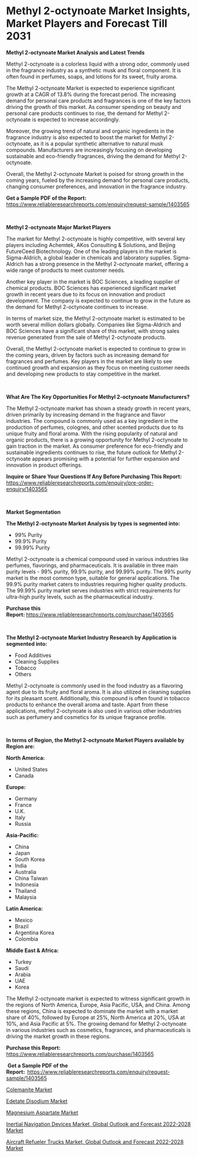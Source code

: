 <p><h1>Methyl 2-octynoate Market Insights, Market Players and Forecast Till 2031</h1></p><p><strong>Methyl 2-octynoate Market Analysis and Latest Trends</strong></p>
<p><p>Methyl 2-octynoate is a colorless liquid with a strong odor, commonly used in the fragrance industry as a synthetic musk and floral component. It is often found in perfumes, soaps, and lotions for its sweet, fruity aroma.</p><p>The Methyl 2-octynoate Market is expected to experience significant growth at a CAGR of 13.8% during the forecast period. The increasing demand for personal care products and fragrances is one of the key factors driving the growth of this market. As consumer spending on beauty and personal care products continues to rise, the demand for Methyl 2-octynoate is expected to increase accordingly.</p><p>Moreover, the growing trend of natural and organic ingredients in the fragrance industry is also expected to boost the market for Methyl 2-octynoate, as it is a popular synthetic alternative to natural musk compounds. Manufacturers are increasingly focusing on developing sustainable and eco-friendly fragrances, driving the demand for Methyl 2-octynoate.</p><p>Overall, the Methyl 2-octynoate Market is poised for strong growth in the coming years, fueled by the increasing demand for personal care products, changing consumer preferences, and innovation in the fragrance industry.</p></p>
<p><strong>Get a Sample PDF of the Report:&nbsp;</strong> <a href="https://www.reliableresearchreports.com/enquiry/request-sample/1403565">https://www.reliableresearchreports.com/enquiry/request-sample/1403565</a></p>
<p>&nbsp;</p>
<p><strong>Methyl 2-octynoate Major Market Players</strong></p>
<p><p>The market for Methyl 2-octynoate is highly competitive, with several key players including Achemtek, AKos Consulting & Solutions, and Beijing FutureCeed Biotechnology. One of the leading players in the market is Sigma-Aldrich, a global leader in chemicals and laboratory supplies. Sigma-Aldrich has a strong presence in the Methyl 2-octynoate market, offering a wide range of products to meet customer needs.</p><p>Another key player in the market is BOC Sciences, a leading supplier of chemical products. BOC Sciences has experienced significant market growth in recent years due to its focus on innovation and product development. The company is expected to continue to grow in the future as the demand for Methyl 2-octynoate continues to increase.</p><p>In terms of market size, the Methyl 2-octynoate market is estimated to be worth several million dollars globally. Companies like Sigma-Aldrich and BOC Sciences have a significant share of this market, with strong sales revenue generated from the sale of Methyl 2-octynoate products.</p><p>Overall, the Methyl 2-octynoate market is expected to continue to grow in the coming years, driven by factors such as increasing demand for fragrances and perfumes. Key players in the market are likely to see continued growth and expansion as they focus on meeting customer needs and developing new products to stay competitive in the market.</p></p>
<p>&nbsp;</p>
<p><strong>What Are The Key Opportunities For Methyl 2-octynoate Manufacturers?</strong></p>
<p><p>The Methyl 2-octynoate market has shown a steady growth in recent years, driven primarily by increasing demand in the fragrance and flavor industries. The compound is commonly used as a key ingredient in the production of perfumes, colognes, and other scented products due to its unique fruity and floral aroma. With the rising popularity of natural and organic products, there is a growing opportunity for Methyl 2-octynoate to gain traction in the market. As consumer preference for eco-friendly and sustainable ingredients continues to rise, the future outlook for Methyl 2-octynoate appears promising with a potential for further expansion and innovation in product offerings.</p></p>
<p><strong>Inquire or Share Your Questions If Any Before Purchasing This Report:</strong> <a href="https://www.reliableresearchreports.com/enquiry/pre-order-enquiry/1403565">https://www.reliableresearchreports.com/enquiry/pre-order-enquiry/1403565</a></p>
<p>&nbsp;</p>
<p><strong>Market Segmentation</strong></p>
<p><strong>The Methyl 2-octynoate Market Analysis by types is segmented into:</strong></p>
<p><ul><li>99% Purity</li><li>99.9% Purity</li><li>99.99% Purity</li></ul></p>
<p><p>Methyl 2-octynoate is a chemical compound used in various industries like perfumes, flavorings, and pharmaceuticals. It is available in three main purity levels - 99% purity, 99.9% purity, and 99.99% purity. The 99% purity market is the most common type, suitable for general applications. The 99.9% purity market caters to industries requiring higher quality products. The 99.99% purity market serves industries with strict requirements for ultra-high purity levels, such as the pharmaceutical industry.</p></p>
<p><strong>Purchase this Report:&nbsp;</strong><a href="https://www.reliableresearchreports.com/purchase/1403565">https://www.reliableresearchreports.com/purchase/1403565</a></p>
<p>&nbsp;</p>
<p><strong>The Methyl 2-octynoate Market Industry Research by Application is segmented into:</strong></p>
<p><ul><li>Food Additives</li><li>Cleaning Supplies</li><li>Tobacco</li><li>Others</li></ul></p>
<p><p>Methyl 2-octynoate is commonly used in the food industry as a flavoring agent due to its fruity and floral aroma. It is also utilized in cleaning supplies for its pleasant scent. Additionally, this compound is often found in tobacco products to enhance the overall aroma and taste. Apart from these applications, methyl 2-octynoate is also used in various other industries such as perfumery and cosmetics for its unique fragrance profile.</p></p>
<p>&nbsp;</p>
<p><strong>In terms of Region, the Methyl 2-octynoate Market Players available by Region are:</strong></p>
<p>
    <p> <strong> North America: </strong>
        <ul>
            <li>United States</li>
            <li>Canada</li>
        </ul>
        </p> 
    <p> <strong> Europe: </strong>
        <ul>
            <li>Germany</li>
            <li>France</li>
            <li>U.K.</li>
            <li>Italy</li>
            <li>Russia</li>
        </ul>
        </p> 
    <p> <strong> Asia-Pacific: </strong>
        <ul>
            <li>China</li>
            <li>Japan</li>
            <li>South Korea</li>
            <li>India</li>
            <li>Australia</li>
            <li>China Taiwan</li>
            <li>Indonesia</li>
            <li>Thailand</li>
            <li>Malaysia</li>
        </ul>
        </p> 
    <p> <strong> Latin America: </strong>
        <ul>
            <li>Mexico</li>
            <li>Brazil</li>
            <li>Argentina Korea</li>
            <li>Colombia</li>
        </ul>
        </p> 
    <p> <strong> Middle East & Africa: </strong>
        <ul>
            <li>Turkey</li>
            <li>Saudi</li>
            <li>Arabia</li>
            <li>UAE</li>
            <li>Korea</li>
        </ul>
    </p>
    </p>
<p><p>The Methyl 2-octynoate market is expected to witness significant growth in the regions of North America, Europe, Asia Pacific, USA, and China. Among these regions, China is expected to dominate the market with a market share of 40%, followed by Europe at 25%, North America at 20%, USA at 10%, and Asia Pacific at 5%. The growing demand for Methyl 2-octynoate in various industries such as cosmetics, fragrances, and pharmaceuticals is driving the market growth in these regions.</p></p>
<p><strong>Purchase this Report: </strong><a href="https://www.reliableresearchreports.com/purchase/1403565">https://www.reliableresearchreports.com/purchase/1403565</a></p>
<p>&nbsp;<strong>Get a Sample PDF of the Report:&nbsp;&nbsp;</strong><a href="https://www.reliableresearchreports.com/enquiry/request-sample/1403565">https://www.reliableresearchreports.com/enquiry/request-sample/1403565</a></p>
<p><strong></strong></p>
<p><p><a href="https://view.publitas.com/reportprime-1/colemanite-market-size-share-trends-analysis-report-by-material-by-type-by-end-user-by-region-and-segment-forecasts-2024-2031/">Colemanite Market</a></p><p><a href="https://github.com/indrystar/Market-Research-Report-List-2/blob/main/edetate-disodium-market.md">Edetate Disodium Market</a></p><p><a href="https://github.com/AKSHATREPORTPRIME/Market-Research-Report-List-3/blob/main/magnesium-aspartate-market.md">Magnesium Aspartate Market</a></p><p><a href="https://poised-avenue-46d.notion.site/Inertial-Navigation-Devices-Market-Global-Outlook-and-Forecast-2022-2028-Market-Research-Report-Pro-b1a729fcb4cd4596980caad30aaff5e7">Inertial Navigation Devices Market, Global Outlook and Forecast 2022-2028 Market</a></p><p><a href="https://unruly-ladybug-44b.notion.site/Aircraft-Refueler-Trucks-Market-Global-Outlook-and-Forecast-2022-2028-Market-Analysis-Examines-its--c04603f24d2247eeb716f374b16a19b1">Aircraft Refueler Trucks Market, Global Outlook and Forecast 2022-2028 Market</a></p></p>